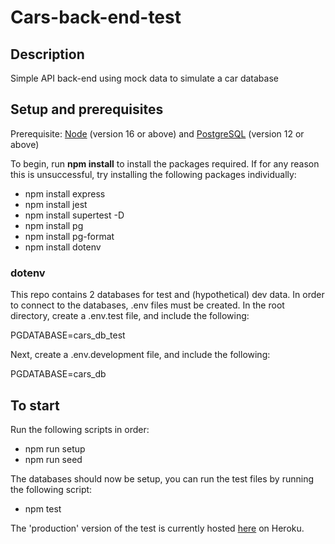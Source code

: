 # Cars-back-end-test

## Description

Simple API back-end using mock data to simulate a car database

## Setup and prerequisites

Prerequisite: [Node](https://nodejs.org/en/) (version 16 or above) and [PostgreSQL](https://www.postgresql.org/) (version 12 or above)

To begin, run **npm install** to install the packages required. If for any reason this is unsuccessful, try installing the following packages individually:

- npm install express
- npm install jest
- npm install supertest -D
- npm install pg
- npm install pg-format
- npm install dotenv

### dotenv

This repo contains 2 databases for test and (hypothetical) dev data. In order to connect to the databases, .env files must be created. In the root directory, create a .env.test file, and include the following:

PGDATABASE=cars_db_test

Next, create a .env.development file, and include the following:

PGDATABASE=cars_db

## To start

Run the following scripts in order:

- npm run setup
- npm run seed

The databases should now be setup, you can run the test files by running the following script:

- npm test

The 'production' version of the test is currently hosted [here](https://cars-be-test.herokuapp.com/) on Heroku.

